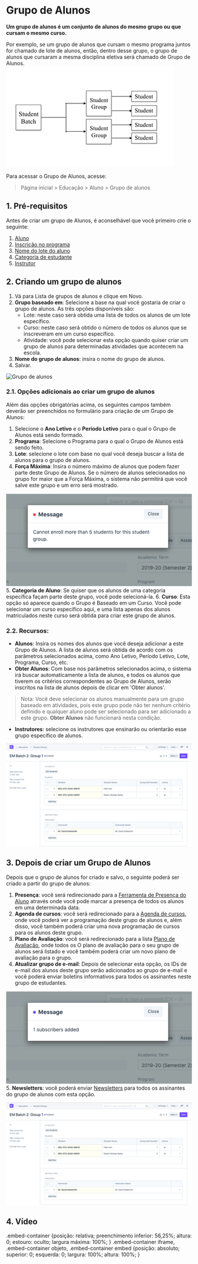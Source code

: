 # Grupo de Alunos



**Um grupo de alunos é um conjunto de alunos do mesmo grupo ou que cursam o mesmo curso.**


Por exemplo, se um grupo de alunos que cursam o mesmo programa juntos for chamado de lote de alunos, então, dentro desse grupo, o grupo de alunos que cursaram a mesma disciplina eletiva será chamado de Grupo de Alunos.
![Grupo de alunos](/files/education-student-workflow.png)


Para acessar o Grupo de Alunos, acesse:


> Página inicial > Educação > Aluno > Grupo de alunos


## 1. Pré-requisitos


Antes de criar um grupo de Alunos, é aconselhável que você primeiro crie o seguinte:


1. [Aluno](/docs/pt/education/student)
2. [Inscrição no programa](/docs/pt/education/program-enrollment)
3. [Nome do lote do aluno](/docs/pt/education/student-batch-name)
4. [Categoria de estudante](/docs/pt/education/student-category)
5. [Instrutor](/docs/pt/education/instructor)


## 2. Criando um grupo de alunos


1. Vá para Lista de grupos de alunos e clique em Novo.
2. **Grupo baseado em**: Selecione a base na qual você gostaria de criar o grupo de alunos. As três opções disponíveis são:
	* Lote: neste caso será obtida uma lista de todos os alunos de um lote específico.
	* Curso: neste caso será obtido o número de todos os alunos que se inscreveram em um curso específico.
	* Atividade: você pode selecionar esta opção quando quiser criar um grupo de alunos para determinadas atividades que acontecem na escola.
3. **Nome do grupo de alunos**: insira o nome do grupo de alunos.
4. Salvar.


![Grupo de alunos](/files/education-student-group-1)


### 2.1. Opções adicionais ao criar um grupo de alunos


Além das opções obrigatórias acima, os seguintes campos também deverão ser preenchidos no formulário para criação de um Grupo de Alunos:


1. Selecione o **Ano Letivo** e o **Período Letivo** para o qual o Grupo de Alunos está sendo formado.
2. **Programa**: Selecione o Programa para o qual o Grupo de Alunos está sendo feito.
3. **Lote**: selecione o lote com base no qual você deseja buscar a lista de alunos para o grupo de alunos.
4. **Força Máxima**: Insira o número máximo de alunos que podem fazer parte deste Grupo de Alunos. Se o número de alunos selecionados no grupo for maior que a Força Máxima, o sistema não permitirá que você salve este grupo e um erro será mostrado.


![Grupo de alunos](/files/education-student-group-max-student-limit-error.png)
5. **Categoria de Aluno**: Se quiser que os alunos de uma categoria específica façam parte deste grupo, você pode selecioná-la.
6. **Curso**: Esta opção só aparece quando o Grupo é Baseado em um Curso. Você pode selecionar um curso específico aqui, e uma lista apenas dos alunos matriculados neste curso será obtida para criar este grupo de alunos.


### 2.2. Recursos:


* **Alunos**: Insira os nomes dos alunos que você deseja adicionar a este Grupo de Alunos. A lista de alunos será obtida de acordo com os parâmetros selecionados acima, como Ano Letivo, Período Letivo, Lote, Programa, Curso, etc.
* **Obter Alunos**: Com base nos parâmetros selecionados acima, o sistema irá buscar automaticamente a lista de alunos, e todos os alunos que tiverem os critérios correspondentes ao Grupo de Alunos, serão inscritos na lista de alunos depois de clicar em 'Obter alunos'.


> Nota: Você deve selecionar os alunos manualmente para um grupo baseado em atividades, pois este grupo pode não ter nenhum critério definido e qualquer aluno pode ser selecionado para ser adicionado a este grupo. **Obter Alunos** não funcionará nesta condição.
* **Instrutores**: selecione os instrutores que ensinarão ou orientarão esse grupo específico de alunos.


![Grupo de alunos](/files/education-student-group-4.png)


## 3. Depois de criar um Grupo de Alunos


Depois que o grupo de alunos for criado e salvo, o seguinte poderá ser criado a partir do grupo de alunos:


1. **Presença**: você será redirecionado para a [Ferramenta de Presença do Aluno](/docs/pt/education/student-attendance-tool) através onde você pode marcar a presença de todos os alunos em uma determinada data.
2. **Agenda de cursos**: você será redirecionado para a [Agenda de cursos](/docs/pt/education/course-schedule), onde você poderá ver a programação deste grupo de alunos e, além disso, você também poderá criar uma nova programação de cursos para os alunos deste grupo.
3. **Plano de Avaliação**: você será redirecionado para a lista [Plano de Avaliação](/docs/pt/education/assessment_plan), onde todos os O plano de avaliação para o seu grupo de alunos será listado e você também poderá criar um novo plano de avaliação para o grupo.
4. **Atualizar grupo de e-mail**: Depois de selecionar esta opção, os IDs de e-mail dos alunos deste grupo serão adicionados ao grupo de e-mail e você poderá enviar boletins informativos para todos os assinantes neste grupo de estudantes.


![Grupo de alunos](/files/education-student-group-update-email.png)
5. **Newsletters**: você poderá enviar [Newsletters](/docs/pt/CRM/newsletter) para todos os assinantes do grupo de alunos com esta opção.


![Grupo de alunos](/files/education-student-group-4.png)


## 4. Vídeo



.embed-container {posição: relativa; preenchimento inferior: 56,25%; altura: 0; estouro: oculto; largura máxima: 100%; } .embed-container iframe, .embed-container objeto, .embed-container embed {posição: absoluto; superior: 0; esquerda: 0; largura: 100%; altura: 100%; }
 








